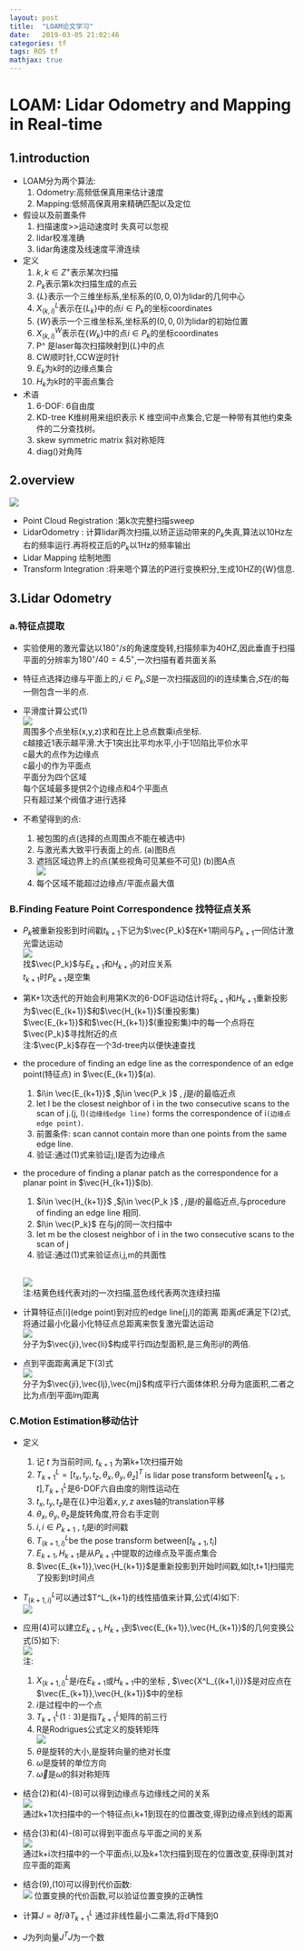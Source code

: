 ```yaml
---
layout: post
title:  "LOAM论文学习"
date:   2019-03-05 21:02:46
categories: tf
tags: ROS tf
mathjax: true
---
```

# LOAM: Lidar Odometry and Mapping in Real-time
## 1.introduction
* LOAM分为两个算法:
  1. Odometry:高频低保真用来估计速度
  2. Mapping:低频高保真用来精确匹配以及定位
* 假设以及前置条件
  1. 扫描速度>>运动速度时 失真可以忽视
  2. lidar校准准确
  3. lidar角速度及线速度平滑连续
* 定义
  1. $k,k\in Z^+$表示某次扫描
  2. $P_k$表示第k次扫描生成的点云
  3. $\{L\}$表示一个三维坐标系,坐标系的$(0,0,0)$为lidar的几何中心
  4. $X^L_{(k,i)}$表示在$\{L_k\}$中的点$i\in P_k$的坐标coordinates
  5. $\{W\}$表示一个三维坐标系,坐标系的$(0,0,0)$为lidar的初始位置
  6. $X^W_{(k,i)}$表示在$\{W_k\}$中的点$i\in P_k$的坐标coordinates
  7. P^ 是laser每次扫描映射到$\{L\}$中的点
  8. CW顺时针,CCW逆时针
  9. $E_{k}$为k时的边缘点集合
  10. $H_{k}$为k时的平面点集合
* 术语
  1. 6-DOF: 6自由度
  2. KD-tree K维树用来组织表示 K 维空间中点集合,它是一种带有其他约束条件的二分查找树。
  3. skew symmetric matrix 斜对称矩阵
  4. diag()对角阵
## 2.overview
![](https://raw.githubusercontent.com/tricomm/ImageForBlog/master/2019/03/05/loam_baseframe.png)
* Point Cloud Registration :第k次完整扫描sweep
* LidarOdometry : 计算lidar两次扫描,以矫正运动带来的$P_k$失真,算法以10Hz左右的频率运行.再将校正后的$P_k$以1Hz的频率输出
* Lidar Mapping 绘制地图
* Transform Integration :将来嗯个算法的P进行变换积分,生成10HZ的{W}信息.
## 3.Lidar Odometry
### a.特征点提取
* 实验使用的激光雷达以$180^◦/s$的角速度旋转,扫描频率为40HZ,因此垂直于扫描平面的分辨率为$180^◦/40=4.5^ ◦$,一次扫描有着共面关系

* 特征点选择边缘与平面上的,$i\in P_k$,$S$是一次扫描返回的i的连续集合,$S$在$i$的每一侧包含一半的点.

* 平滑度计算公式(1)
  <br>![](https://raw.githubusercontent.com/tricomm/ImageForBlog/master/2019/03/05/c.png)
  <br>周围多个点坐标(x,y,z)求和在比上总点数乘i点坐标.
  <br>c越接近1表示越平滑.大于1突出比平均水平,小于1凹陷比平价水平
  <br>c最大的点作为边缘点
  <br>c最小的作为平面点
  <br>平面分为四个区域
  <br>每个区域最多提供2个边缘点和4个平面点
  <br>只有超过某个阀值才进行选择

* 不希望得到的点:
    1. 被包围的点(选择的点周围点不能在被选中)
    2. 与激光素大致平行表面上的点. (a)图B点
    3. 遮挡区域边界上的点(某些视角可见某些不可见) (b)图A点
   <br>![](https://raw.githubusercontent.com/tricomm/ImageForBlog/master/2019/03/05/choice_point.png)
    1. 每个区域不能超过边缘点/平面点最大值
### B.Finding Feature Point Correspondence 找特征点关系

* $P_k$被重新投影到时间戳$t_{k+1}$下记为$\vec{P_k}$在K+1期间与$P_{k+1}$一同估计激光雷达运动
<br>![](https://raw.githubusercontent.com/tricomm/ImageForBlog/master/2019/03/05/Ptime.png)
<br>找$\vec{P_k}$与$E_{k+1}$和$H_{k+1}$的对应关系
<br>$t_{k+1}$时$P_{k+1}$是空集

* 第K+1次迭代的开始会利用第K次的6-DOF运动估计将$E_{k+1}$和$H_{k+1}$重新投影为$\vec{E_{k+1}}$和$\vec{H_{k+1}}$(重投影集)
<br>$\vec{E_{k+1}}$和$\vec{H_{k+1}}$(重投影集)中的每一个点将在$\vec{P_k}$寻找附近的点
<br>注:$\vec{P_k}$存在一个3d-tree内以便快速查找

* the procedure of finding an edge line as the correspondence of an edge point(特征点) in $\vec{E_{k+1}}$(a).
    1. $i\in \vec{E_{k+1}}$ ,$j\in \vec{P_k
}$ , $j$是$i$的最临近点
    2.  let l be the closest neighbor of i in the two consecutive scans to the scan of j.(j, l)`(边缘线edge line)` forms the correspondence of i`(边缘点edge point)`. 
    3. 前置条件: scan cannot contain more than one points from the same edge line.
    4. 验证:通过(1)式来验证j,l是否为边缘点
* the procedure of finding a planar patch as the correspondence for a planar point in ̃$\vec{H_{k+1}}$(b).
  1. $i\in \vec{H_{k+1}}$ ,$j\in \vec{P_k
}$ , $j$是$i$的最临近点,与procedure of finding an edge line 相同.
  2. $l\in \vec{P_k}$ 在与j的同一次扫描中
  3. let m be the closest neighbor of i in the two consecutive scans to the scan of j
  4. 验证:通过(1)式来验证点i,j,m的共面性

    <br>![](https://raw.githubusercontent.com/tricomm/ImageForBlog/master/2019/03/06/edge_line.png)
    <br>注:桔黄色线代表对j的一次扫描,蓝色线代表两次连续扫描
* 计算特征点[i](edge point)到对应的edge line[j,l]的距离
  距离$dE$满足下(2)式,将通过最小化最小化特征点总距离来恢复激光雷达运动
<br>![](https://raw.githubusercontent.com/tricomm/ImageForBlog/master/2019/03/06/p2.png)
<br>分子为$\vec{ji},\vec{li}$构成平行四边型面积,是三角形$ijl$的两倍.
* 点到平面距离满足下(3)式
<br>![](https://raw.githubusercontent.com/tricomm/ImageForBlog/master/2019/03/06/p3.png)
<br>分子为$\vec{ji},\vec{lj},\vec{mj}$构成平行六面体体积.分母为底面积,二者之比为点$i$到平面$lmj$距离

### C.Motion Estimation移动估计
* 定义
  1. 记 $t$ 为当前时间, $t_{k+1}$ 为第k+1次扫描开始
  2. $T^L_{k+1}=[t_x,t_y,t_z,\theta_x,\theta_y,\theta_z]^T$ is lidar pose transform between$[t_{k+1},t]$,$T^L_{k+1}$是6-DOF六自由度的刚性运动在
  3. $t_x,t_y,t_z$是在$\{L\}$中沿着$x,y,z$ axes轴的translation平移
  4. $\theta_x,\theta_y,\theta_z$是旋转角度,符合右手定则
  5. $i,i\in P_{k+1}$ , $t_i$是i的时间戳
  6. $T^L_{(k+1,i)}$be  the  pose  transform  between$[t_{k+1}, t_i]$
  7. $E_{k+1},H_{k+1}$是从$P_{k+1}$中提取的边缘点及平面点集合
  8. $\vec{E_{k+1}},\vec{H_{k+1}}$是重新投影到开始时间戳,如[t,t+1]扫描完了投影到t时间点

* $T^L_{(k+1,i)}$可以通过$T^L_{k+1}的线性插值来计算,公式(4)如下:
<br>![](https://raw.githubusercontent.com/tricomm/ImageForBlog/master/2019/03/06/p4.png)
* 应用(4)可以建立$E_{k+1},H_{k+1}$到$\vec{E_{k+1}},\vec{H_{k+1}}$的几何变换公式(5)如下:
<br>![](https://raw.githubusercontent.com/tricomm/ImageForBlog/master/2019/03/06/p5.png)
<br>注:
  1. $X^L_{(k+1,i)}$是$i$在$E_{k+1}$或$H_{k+1}$中的坐标 , $\vec{X^L_{(k+1,i)}}$是对应点在$\vec{E_{k+1}},\vec{H_{k+1}}$中的坐标
  2. $i$是过程中的一个点
  3. $T^L_{k+1}(1:3)$是指$T^L_{k+1}$矩阵的前三行
  4. R是Rodrigues公式定义的旋转矩阵
    <br>![](https://raw.githubusercontent.com/tricomm/ImageForBlog/master/2019/03/06/p678.png)
  5. $\theta$是旋转的大小,是旋转向量的绝对长度
  6. $\omega$是旋转的单位方向
  7. $\vec{\omega}$是$\omega$的斜对称矩阵
* 结合(2)和(4)-(8)可以得到边缘点与边缘线之间的关系
<br>![](https://raw.githubusercontent.com/tricomm/ImageForBlog/master/2019/03/06/p9.png)
<br>通过k+1次扫描中的一个特征点i,k+1到现在的位置改变,得到边缘点到线的距离
* 结合(3)和(4)-(8)可以得到平面点与平面之间的关系
<br>![](https://raw.githubusercontent.com/tricomm/ImageForBlog/master/2019/03/06/p10.png)
<br>通过k+i次扫描中的一个平面点i,以及k+1次扫描到现在的位置改变,获得i到其对应平面的距离
* 结合(9),(10)可以得到代价函数:
<br>![](https://raw.githubusercontent.com/tricomm/ImageForBlog/master/2019/03/06/p11.png)
位置变换的代价函数,可以验证位置变换的正确性
* 计算$J=\partial f/\partial T^L_{k+1}$ 通过非线性最小二乘法,将d下降到0
* $J$为列向量$J^TJ$为一个数